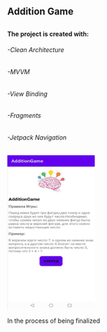 <h2>Addition Game<h2>
  
  <h4>The project is created with:</h4>
  <h6>-Clean Architecture</h6>
  <h6>-MVVM</h6>
  <h6>-View Binding</h6>
  <h6>-Fragments</h6>
  <h6>-Jetpack Navigation</h6>
  
  <img src="https://github.com/CptNeckman/AdditionGame/blob/master/photo5276136713913219818.jpg" width="200" height="350">
  
  <h8>In the process of being finalized</h8>
